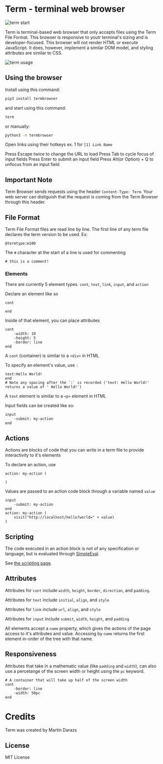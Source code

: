 # Term - terminal web browser

![term start](https://user-images.githubusercontent.com/11529502/90342254-a60aae00-dfd4-11ea-81ac-064457d04a82.gif)

Term is terminal-based web browser that only accepts files using the Term File Format. This browser is responsive to youtr terminal's sizing and is developer-focused. This browser will not render HTML or execute JavaScript. It does, however, implement a similar DOM model, and styling attributes are similar to CSS.

![term usage](https://user-images.githubusercontent.com/11529502/90342257-ab67f880-dfd4-11ea-9e8d-f34f7ba5b74e.gif)

## Using the browser
Install using this command:
```bash
pip3 install termbrowser
```

and start using this command:
```bash
term
```
or manually:
```bash
python3 -m termbrowser
```

Open links using their hotkeys ex. 1 for `[1] Link Name`

Press Escape twice to change the URL to load
Press Tab to cycle focus of input fields
Press Enter to submit an input field
Press Alt(or Option) + Q to unfocus from an input field

## Important Note
Term Browser sends requests using the header `Content-Type: Term`. Your web server can distiguish that the request is coming from the Term Browser through this header.


## File Format
Term File Format files are read line by line. The first line of any term file declares the term version to be used. Ex:

```
@termtype:m100
```

The `#` character at the start of a line is used for commenting

```
# this is a comment!
```

### Elements

There are currently 5 element types. `cont`, `text`, `link`, `input`, and `action`

Declare an element like so

```
cont

end
```

Inside of that element, you can place attributes

```
cont
	-width: 10
	-height: 5
	-border: line
end
```

A `cont` (container) is similar to a `<div>` in HTML

To specify an element's value, use `:`

```
text:Hello World!
end
# Note any spacing after the `:` is recorded ('text: Hello World!' returns a value of ' Hello World!')
```

A `text` element is similar to a `<p>` element in HTML

Input fields can be created like so:

```
input
	-submit: my-action
end
```

## Actions
Actions are blocks of code that you can write in a term file to provide interactivity to it's elements

To declare an action, use
```
action: my-action (

)
```

Values are passed to an action code block through a variable named `value`

```
input
	-submit: my-action
end
action: my-action (
	visit("http://localhost/hello?world=" + value)
)
```

## Scripting
The code executed in an action block is not of any specification or language, but is evaluated through [SimpleEval](https://pypi.org/project/simpleeval/).

See [the scripting page](SCRIPTING.md).

## Attributes
Attributes for `cont` include `width`, `height`, `border`, `direction`, and `padding`.

Attributes for `text` include `initial`, `align`, and `style`

Attributes for `link` include `url`, `align`, and `style`

Attributes for `input` include `submit`, `width`, `height`, and `padding`

All elements accept a `name` property, which gives the actions of the page access to it's attributes and value. Accessing by `name` returns the first element in-order of the tree with that name. 

## Responsiveness

Attributes that take in a mathematic value (like `padding` and `width`), can also use a percetange of the screen width or height using the `pc` keyword.

```
# A container that will take up half of the screen width
cont
	-border: line
	-width: 50pc
end
```

# Credits
Term was created by Martin Darazs

## License
MIT License
